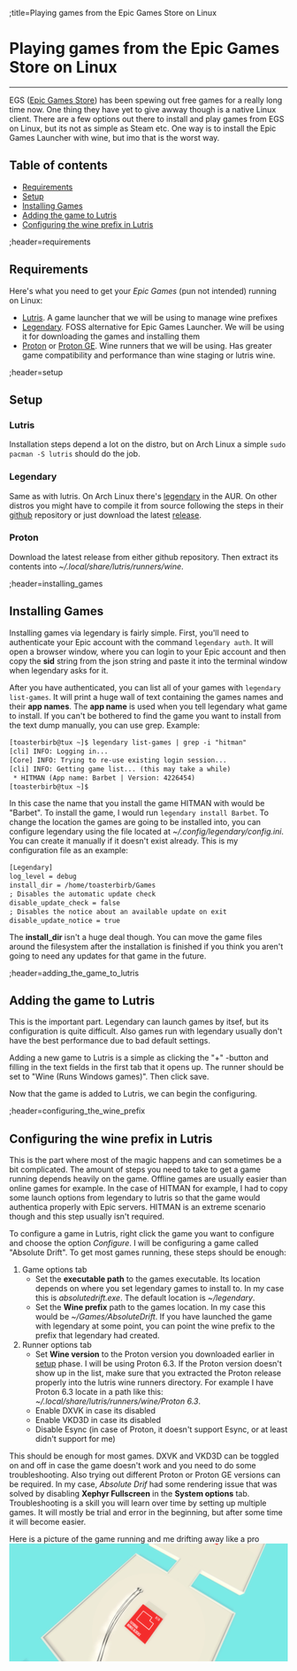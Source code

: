 ;title=Playing games from the Epic Games Store on Linux

# Playing games from the Epic Games Store on Linux
---
EGS ([Epic Games Store](https://www.epicgames.com/store/en-US/)) has been spewing out free games for a really long time now. One thing they have yet to give awway though is a native Linux client. There are a few options out there to install and play games from EGS on Linux, but its not as simple as Steam etc. One way is to install the Epic Games Launcher with wine, but imo that is the worst way.<break>

## Table of contents
* [Requirements](#requirements)
* [Setup](#setup)
* [Installing Games](#installing_games)
* [Adding the game to Lutris](#adding_the_game_to_lutris)
* [Configuring the wine prefix in Lutris](#configuring_the_wine_prefix)

;header=requirements
## Requirements
Here's what you need to get your *Epic Games* (pun not intended) running on Linux:
* [Lutris](https://lutris.net/). A game launcher that we will be using to manage wine prefixes
* [Legendary](https://github.com/derrod/legendary). FOSS alternative for Epic Games Launcher. We will be using it for downloading the games and installing them
* [Proton](https://github.com/ValveSoftware/Proton/) or [Proton GE](https://github.com/GloriousEggroll/proton-ge-custom). Wine runners that we will be using. Has greater game compatibility and performance than wine staging or lutris wine.

;header=setup
## Setup
### Lutris
Installation steps depend a lot on the distro, but on Arch Linux a simple `sudo pacman -S lutris` should do the job.

### Legendary
Same as with lutris. On Arch Linux there's [legendary](https://aur.archlinux.org/packages/legendary/) in the AUR. On other distros you might have to compile it from source following the steps in their [github](https://github.com/derrod/legendary) repository or just download the latest [release](https://github.com/derrod/legendary/releases).

### Proton
Download the latest release from either github repository. Then extract its contents into *~/.local/share/lutris/runners/wine*.

;header=installing_games
## Installing Games
Installing games via legendary is fairly simple. First, you'll need to authenticate your Epic account with the command `legendary auth`. It will open a browser window, where you can login to your Epic account and then copy the **sid** string from the json string and paste it into the terminal window when legendary asks for it.

After you have authenticated, you can list all of your games with `legendary list-games`. It will print a huge wall of text containing the games names and their **app names**. The **app name** is used when you tell legendary what game to install. If you can't be bothered to find the game you want to install from the text dump manually, you can use grep. Example:
```block
[toasterbirb@tux ~]$ legendary list-games | grep -i "hitman"
[cli] INFO: Logging in...
[Core] INFO: Trying to re-use existing login session...
[cli] INFO: Getting game list... (this may take a while)
 * HITMAN (App name: Barbet | Version: 4226454)
[toasterbirb@tux ~]$
```
In this case the name that you install the game HITMAN with would be "Barbet". To install the game, I would run `legendary install Barbet`. To change the location the games are going to be installed into, you can configure legendary using the file located at *~/.config/legendary/config.ini*. You can create it manually if it doesn't exist already. This is my configuration file as an example:
```block
[Legendary]
log_level = debug
install_dir = /home/toasterbirb/Games
; Disables the automatic update check
disable_update_check = false
; Disables the notice about an available update on exit
disable_update_notice = true
```
The **install_dir** isn't a huge deal though. You can move the game files around the filesystem after the installation is finished if you think you aren't going to need any updates for that game in the future.

;header=adding_the_game_to_lutris
## Adding the game to Lutris
This is the important part. Legendary can launch games by itsef, but its configuration is quite difficult. Also games run with legendary usually don't have the best performance due to bad default settings.<break>

Adding a new game to Lutris is a simple as clicking the "+" -button and filling in the text fields in the first tab that it opens up. The runner should be set to "Wine (Runs Windows games)". Then click save.

Now that the game is added to Lutris, we can begin the configuring.

;header=configuring_the_wine_prefix
## Configuring the wine prefix in Lutris
This is the part where most of the magic happens and can sometimes be a bit complicated. The amount of steps you need to take to get a game running depends heavily on the game. Offline games are usually easier than online games for example. In the case of HITMAN for example, I had to copy some launch options from legendary to lutris so that the game would authentica properly with Epic servers. HITMAN is an extreme scenario though and this step usually isn't required.<break>

To configure a game in Lutris, right click the game you want to configure and choose the option *Configure*. I will be configuring a game called "Absolute Drift". To get most games running, these steps should be enough:
1. Game options tab
	* Set the **executable path** to the games executable. Its location depends on where you set legendary games to install to. In my case this is *absolutedrift.exe*. The default location is *~/legendary*.
	* Set the **Wine prefix** path to the games location. In my case this would be *~/Games/AbsoluteDrift*. If you have launched the game with legendary at some point, you can point the wine prefix to the prefix that legendary had created.
2. Runner options tab
	* Set **Wine version** to the Proton version you downloaded earlier in [setup](#setup) phase. I will be using Proton 6.3. If the Proton version doesn't show up in the list, make sure that you extracted the Proton release properly into the lutris wine runners directory. For example I have Proton 6.3 locate in a path like this: *~/.local/share/lutris/runners/wine/Proton 6.3*.
	* Enable DXVK in case its disabled
	* Enable VKD3D in case its disabled
	* Disable Esync (in case of Proton, it doesn't support Esync, or at least didn't support for me)

This should be enough for most games. DXVK and VKD3D can be toggled on and off in case the game doesn't work and you need to do some troubleshooting. Also trying out different Proton or Proton GE versions can be required. In my case, *Absolute Drif* had some rendering issue that was solved by disabling **Xephyr Fullscreen** in the **System options** tab. Troubleshooting is a skill you will learn over time by setting up multiple games. It will mostly be trial and error in the beginning, but after some time it will become easier.<break>

Here is a picture of the game running and me drifting away like a pro
<break>
![Absolute drift](../pics/guides/egs_guide/absolute_drift.jpg)
